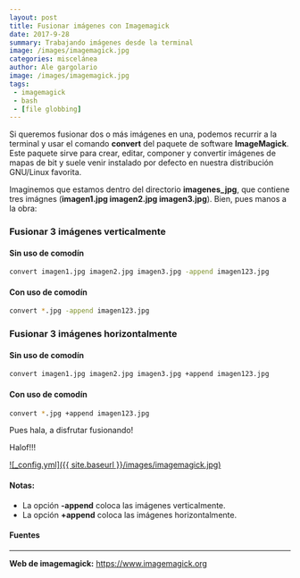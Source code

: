 ```yaml
---
layout: post
title: Fusionar imágenes con Imagemagick
date: 2017-9-28
summary: Trabajando imágenes desde la terminal
image: /images/imagemagick.jpg
categories: miscelánea 
author: Ale gargolario
image: /images/imagemagick.jpg
tags: 
 - imagemagick
 - bash
 - [file globbing]
---
```


Si queremos fusionar dos o más imágenes en una, podemos recurrir a la terminal y usar el comando **convert** del paquete de software
**ImageMagick**. Este paquete sirve para crear, editar, componer y convertir imágenes de mapas de bit y suele venir instalado por 
defecto en nuestra distribución GNU/Linux favorita.

Imaginemos que estamos dentro del directorio **imagenes_jpg**, que contiene tres imágnes (**imagen1.jpg imagen2.jpg imagen3.jpg**). 
Bien, pues manos a la obra:

### Fusionar 3 imágenes verticalmente

#### Sin uso de comodín

```bash
convert imagen1.jpg imagen2.jpg imagen3.jpg -append imagen123.jpg 
```
#### Con uso de comodín

```bash
convert *.jpg -append imagen123.jpg 
```


### Fusionar 3 imágenes horizontalmente

#### Sin uso de comodín

```bash
convert imagen1.jpg imagen2.jpg imagen3.jpg +append imagen123.jpg 
```
#### Con uso de comodín

```bash
convert *.jpg +append imagen123.jpg 
```

Pues hala, a disfrutar fusionando!

Halof!!!


[![_config.yml]({{ site.baseurl }}/images/imagemagick.jpg)](https://www.imagemagick.org)

#### Notas:
+ La opción **-append** coloca las imágenes verticalmente.
+ La opción **+append** coloca las imágenes horizontalmente.

#### Fuentes
*** 

**Web de imagemagick:** <https://www.imagemagick.org>
